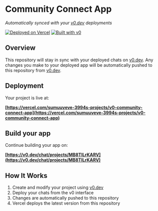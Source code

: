 # Community Connect App

*Automatically synced with your [v0.dev](https://v0.dev) deployments*

[![Deployed on Vercel](https://img.shields.io/badge/Deployed%20on-Vercel-black?style=for-the-badge&logo=vercel)](https://vercel.com/sumuuveve-3994s-projects/v0-community-connect-app)
[![Built with v0](https://img.shields.io/badge/Built%20with-v0.dev-black?style=for-the-badge)](https://v0.dev/chat/projects/MB8TILrKARV)

## Overview

This repository will stay in sync with your deployed chats on [v0.dev](https://v0.dev).
Any changes you make to your deployed app will be automatically pushed to this repository from [v0.dev](https://v0.dev).

## Deployment

Your project is live at:

**[https://vercel.com/sumuuveve-3994s-projects/v0-community-connect-app](https://vercel.com/sumuuveve-3994s-projects/v0-community-connect-app)**

## Build your app

Continue building your app on:

**[https://v0.dev/chat/projects/MB8TILrKARV](https://v0.dev/chat/projects/MB8TILrKARV)**

## How It Works

1. Create and modify your project using [v0.dev](https://v0.dev)
2. Deploy your chats from the v0 interface
3. Changes are automatically pushed to this repository
4. Vercel deploys the latest version from this repository
